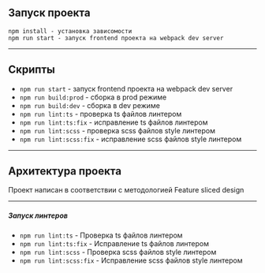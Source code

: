 ## Запуск проекта

```
npm install - установка зависомости
npm run start - запуск frontend проекта на webpack dev server
```

---

## Скрипты

-   `npm run start` - запуск frontend проекта на webpack dev server
-   `npm run build:prod` - сборка в prod режиме
-   `npm run build:dev` - сборка в dev режиме
-   `npm run lint:ts` - проверка ts файлов линтером
-   `npm run lint:ts:fix` - исправление ts файлов линтером
-   `npm run lint:scss` - проверка scss файлов style линтером
-   `npm run lint:scss:fix` - исправление scss файлов style линтером

---

## Архитектура проекта

Проект написан в соответствии с методологией Feature sliced design

---

##### Запуск линтеров

-   `npm run lint:ts` - Проверка ts файлов линтером
-   `npm run lint:ts:fix` - Исправление ts файлов линтером
-   `npm run lint:scss` - Проверка scss файлов style линтером
-   `npm run lint:scss:fix` - Исправление scss файлов style линтером
